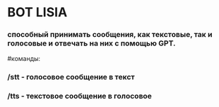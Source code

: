 # BOT LISIA
### способный принимать сообщения, как текстовые, так и голосовые и отвечать на них с помощью GPT.
#команды:
### /stt - голосовое сообщение в текст
### /tts - текстовое сообщение в голосовое
